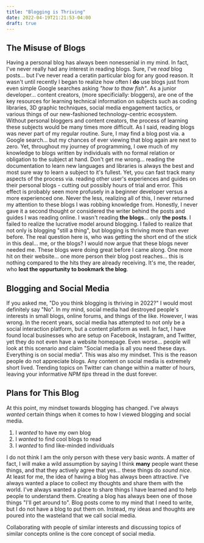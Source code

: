 ```yaml
---
title: "Blogging is Thriving"
date: 2022-04-19T21:21:53-04:00
draft: true
---
```




## The Misuse of Blogs
Having a personal blog has always been nonessenial in my mind. In fact, I've never really had any interest in reading blogs. Sure, I've *read* blog posts... but I've never read a ceratin particular blog for any good reason. It wasn't until recently I began to realize how often I **do** use blogs just from even simple Google searches asking *"how to thaw fish"*. As a junior developer... content creators, (more specificially: bloggers), are one of the key resources for learning technical information on subjects such as coding libraries, 3D graphic techniques, social media engagement tactics, or various things of our new-fashioned  technology-centric ecosystem. Without personal bloggers and content creators, the process of learning these subjects would be many times more difficult. As I said, reading blogs was never part of my regular routine. Sure, I may find a blog post via. a Google search... but my chances of ever viewing that blog again are next to zero. Yet, throughout my journey of programming, I owe much of my knowledge to blogs written by individuals with no formal relation or obligation to the subject at hand. Don't get me wrong... reading the documentation to learn new languages and libraries is always the best and most sure way to learn a subject to it's fullest. Yet, you can fast track many aspects of the process via. reading other user's experiences and guides on their personal blogs - cutting out possibly hours of trial and error. This effect is probably seen more profusely in a beginner developer versus a more experienced one. Never the less, realizing all of this, I never returned my attention to these blogs I was robbing knowledge from. Honestly, I never gave it a second thought or considered the writer behind the posts and guides I was reading online. I wasn't reading **the blogs**... only **the posts**. I failed to realize the lucrative model around blogging. I failed to realize that not only is blogging "still a thing", but blogging is thriving more than ever before.
The real question here is, who was getting the short end of the stick in this deal... me, or the blogs? I would now argue that these blogs never needed me. These blogs were doing great before I came along. One more hit on their website... one more person their blog post reaches... this is nothing compared to the hits they are already receiving. It's me, the reader, who **lost the oppurtunity to bookmark the blog**. 

## Blogging and Social Media
If you asked me, "Do you think blogging is thriving in 2022?" I would most definitely say "No". In my mind, social media had destroyed people's interests in small blogs, online forums, and things of the like. However, I was wrong. In the recent years, social media has attempted to not only be a social interaction platform, but a content platform as well. In fact, I have found local businesses who are setup on Facebook, Instagram, and Twitter, yet they do not even have a website homepage. Even worse... people will look at this scenario and claim "Social media is all you need these days. Everything is on social media". This was also my mindset. This is the reason people do not appreciate blogs.
Any content on social media is extremely short lived. Trending topics on Twitter can change within a matter of hours, leaving your informative *NPM tips* thread in the dust forever.

## Plans for This Blog
At this point, my mindset towards blogging has changed. I've always *wanted* certain things when it comes to how I viewed blogging and social media. 
1. I *wanted* to have my own blog
2. I *wanted* to find cool blogs to read
3. I *wanted* to find like-minded individuals

I do not think I am the only person with these very basic *wants*. A matter of fact, I will make a wild assumption by saying I think **many** people want these things, and that they actively agree that yes... these things do *sound nice*. At least for me, the idea of having a blog has always been attractive. I've always wanted a place to collect my thoughts and share them with the world. I've always wanted a place to share things I have learned and to help people to understand them. Creating a blog has always been one of those things "I'll get around to". Blog posts come to my mind that I need to write, but I do not have a blog to put them on. Instead, my ideas and thoughts are poured into the wasteland that we call social media. 




Collaborating with people of similar interests and discussing topics of similar concepts online is the core concept of social media. 
